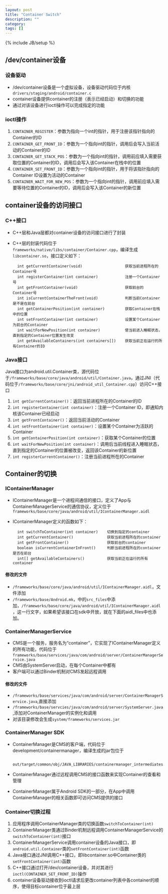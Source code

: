 ```yaml
---
layout: post
title: "Container Switch"
description: ""
category: 
tags: []
---
```

{% include JB/setup %}

## /dev/container设备 ##

### 设备驱动
- /dev/container设备是一个虚拟设备，设备驱动代码位于内核`drivers/staging/android/container.c`
- container设备提供container的注册（表示已经启动）和切换的功能
- 通过对该设备进行ioctl操作可以完成指定的功能

### ioctl操作
1. `CONTAINER_REGISTER`：参数为指向一个int的指针，用于注册该指针指向的Container的ID
2. `CONTAINER_GET_FRONT_ID`：参数为一个指向int的指针，调用后会写入当前活动的Container的ID
3. `CONTAINER_GET_STACK_POS`：参数为一个指向int的指针，调用前应填入需要获取位置的Container的ID，调用后会写入该Container在栈中的位置
4. `CONTAINER_SET_FRONT_ID`：参数为一个指向int的指针，用于将该指针指向的Container ID设置为活动的Container
5. `CONTAINER_WAIT_FOR_NEW_POS`：参数为一个指向int的指针，调用前应填入需要等待位置的Container的ID，调用后会写入该Container的新位置


## container设备的访问接口

### C++接口
- C++层和Java层都对container设备的访问接口进行了封装  
- C++层的封装代码位于`frameworks/native/libs/container/Container.cpp`，编译生成`libcontainer.so`，接口定义如下：
	
		int getCurrentContainer(void)					获取当前进程所在的Container号
    	int registerContainer(int container)			注册一个Container号
	    int getFrontContainer(void)						获取前台的Container号
	    int isCurrentContainerTheFront(void)			判断当前Container是不是在前台
	    int getContainerPosition(int container)			获取Container在栈中的位置
	    int setFrontContainer(int container)			设置某个Container为前台的Container
	    int waitForNewPosition(int container)			使当前进入睡眠状态，直到指定的Container位置发生改变
		int getAvailableContainers(int containers[])	获取当前正在运行的所有Container的ID

### Java接口
Java接口为android.util.Container类，源代码位于`/frameworks/base/core/java/android/util/Container.java`，通过JNI（代码位于`/frameworks/base/core/jni/android_util_Container.cpp`）访问C++接口

1. `int getCurrentContainer()`：返回当前进程所在的Container的ID
2. `int registerContainer(int container)`：注册一个Container ID，即通知内核该Container已经启动
3. `int getFrontContainer()`：返回当前活动的Container
4. `int setFrontContainer(int container)`：设置某个Container为活跃的Container
5. `int getContainerPosition(int container)`：获取某个Container的位置
6. `int waitForNewPosition(int container)`：调用后当前线程进入睡眠状态，直到指定的Container的位置被改变，返回该Container的新位置
7. `int registerCurrentContainer()`：注册当前进程所在的Container

## Container的切换

### IContainerManager
- IContainerManager是一个进程间通信的接口，定义了App与ContainerManagerService的通信协议，定义位于`frameworks/base/core/java/android/util/IContainerManager.aidl`
- IContainerManager定义的函数如下：
	
		int switchToContainer(int container)	切换到指定的container
    	int getCurrentContainer()				获取当前进程所在的container
    	int getFrontContainer()					获取前台的container
    	boolean isCurrentContainerInFront()		判断当前进程所在的container是否在前台
    	int[] getAvailableContainers()			获取当前正在运行的所有container

#### 修改的文件
- `/frameworks/base/core/java/android/util/IContainerManager.aidl`，文件添加
- `/frameworks/base/Android.mk`，中的`src_files`中添加，`/frameworks/base/core/java/android/util/IContainerManager.aidl`，这一行文字，如果希望该接口在sdk中开放，就在下面的aidl_files中也添加。

### ContainerManagerService
- CMS是一个服务，服务名为“container”，它实现了IContainerManager定义的所有功能，代码位于`frameworks/base/services/java/com/android/server/ContainerManagerService.java`
- CMS由SystemServer启动，在每个Container中都有
- 客户端可以通过Binder机制对CMS发起远程调用

#### 修改的文件
- `/frameworks/base/services/java/com/android/server/ContainerManagerService.java`,直接添加
- `/frameworks/base/servcies/java/com/android/server/SystemServer.java`,添加对ContainerManager的实例化和调用
- 对该目录修改会生成`system/frameworks/services.jar`

### ContainerManager SDK
- ContainerManager是CMS的客户端，代码位于development/containermanager，编译生成的jar包位于
		
		out/target/common/obj/JAVA_LIBRARIES/containermanager_intermediates/classes.jar
- ContainerManager通过远程调用CMS的接口函数来实现Container的查看和管理
- ContainerManager属于Android SDK的一部分，在App中调用ContainerManager的相关函数即可访问CMS提供的接口

### Container切换过程
1. 应用程序调用ContainerManager类的切换函数`switchToContainer(int)`
2. ContainerManager类通过Binder机制远程调用ContainerManagerService的`switchToContainer(int)`接口
3. ContainerManagerService调用container设备的Java接口，即`android.util.Container`类的`setFrontContainer(int)`函数
4. Java接口通过JNI调用C++接口，即libcontainer.so中Container类的`setFrontContainer(int)`函数
5. C++接口通过打开/dev/container设备，并对其进行`ioctl(CONTAINER_SET_FRONT_ID)`操作
6. container设备驱动接收到ioctl请求后更改container列表中各container的顺序，使得目标container位于最上层